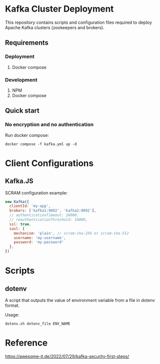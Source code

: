 # Kafka Cluster Deployment

This repository contains scripts and configuration files required to deploy Apache Kafka clusters (zookeepers and brokers).

## Requirements

### Deployment

1. Docker compose

### Development

1. NPM
2. Docker compose

## Quick start

### No encryption and no authentication

Run docker compose:

```shell
docker compose -f kafka.yml up -d
```

# Client Configurations

## Kafka.JS

SCRAM configuration example:
```javascript
new Kafka({
  clientId: 'my-app',
  brokers: ['kafka1:9092', 'kafka2:9092'],
  // authenticationTimeout: 10000,
  // reauthenticationThreshold: 10000,
  ssl: true,
  sasl: {
    mechanism: 'plain', // scram-sha-256 or scram-sha-512
    username: 'my-username',
    password: 'my-password'
  },
})
```

# Scripts

## dotenv

A script that outputs the value of environment variable from a file in dotenv format.

Usage:

```shell
dotenv.sh dotenv_file ENV_NAME
```

# Reference

https://awesome-it.de/2022/07/29/kafka-security-first-steps/

